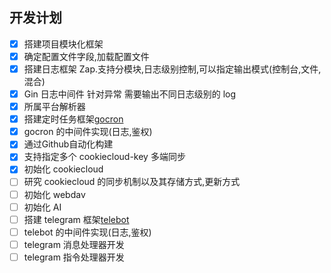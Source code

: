 ## 开发计划

-   [x] 搭建项目模块化框架
-   [x] 确定配置文件字段,加载配置文件
-   [x] 搭建日志框架 Zap.支持分模块,日志级别控制,可以指定输出模式(控制台,文件,混合)
-   [x] Gin 日志中间件 针对异常 需要输出不同日志级别的 log
-   [x] 所属平台解析器
-   [x] 搭建定时任务框架[gocron](https://github.com/go-co-op/gocron)
-   [x] gocron 的中间件实现(日志,鉴权)
-   [x] 通过Github自动化构建
-   [x] 支持指定多个 cookiecloud-key 多端同步
-   [x] 初始化 cookiecloud
-   [ ] 研究 cookiecloud 的同步机制以及其存储方式,更新方式
-   [ ] 初始化 webdav
-   [ ] 初始化 AI
-   [ ] 搭建 telegram 框架[telebot](https://github.com/tucnak/telebot)
-   [ ] telebot 的中间件实现(日志,鉴权)
-   [ ] telegram 消息处理器开发
-   [ ] telegram 指令处理器开发

